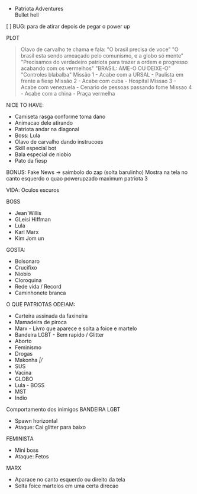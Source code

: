 - Patriota Adventures    
Bullet hell

[ ] BUG: para de atirar depois de pegar o power up


PLOT
> Olavo de carvalho te chama e fala: "O brasil precisa de voce"
> "O brasil esta sendo ameaçado pelo comunismo, e a globo só mente"
> "Precisamos do verdadeiro patriota para trazer a ordem e progresso acabando com os vermelhos"
> "BRASIL: AME-O OU DEIXE-O"
> "Controles blabalba"
Missão 1 - Acabe com a URSAL - Paulista em frente a fiesp
Missão 2 - Acabe com cuba - Hospital
Missao 3 - Acabe com venezuela - Cenario de pessoas passando fome
Missao 4 - Acabe com a china - Praça vermelha  

NICE TO HAVE:
- Camiseta rasga conforme toma dano
- Animacao dele atirando
- Patriota andar na diagonal
- Boss: Lula
- Olavo de carvalho dando instrucoes
- Skill especial bot
- Bala especial de niobio
- Pato da fiesp

BONUS: Fake News -> saimbolo do zap (solta barulinho)
Mostra na tela no canto esquerdo o quao powerupzado
maximum patriota 3

VIDA: Oculos escuros 

BOSS
- Jean Willis
- GLeisi Hiffman
- Lula
- Karl Marx
- Kim Jom un

GOSTA:
- Bolsonaro
- Crucifixo
- Niobio
- Cloroquina
- Rede vida / Record
- Caminhonete branca 

O QUE PATRIOTAS ODEIAM:
- Carteira assinada da faxineira
- Mamadeira de piroca
- Marx - Livro que aparece e solta a foice e martelo
- Bandeira LGBT - Bem rapido / Glitter
- Aborto
- Feminismo
- Drogas
- Makonha _\|/_
- SUS
- Vacina
- GLOBO
- Lula - BOSS
- MST
- Indio 

Comportamento dos inimigos
BANDEIRA LGBT
- Spawn horizontal
- Ataque: Cai glitter para baixo

FEMINISTA
- Mini boss
- Ataque: Fetos

MARX
- Aparace no canto esquerdo ou direito da tela
- Solta foice martelos em uma certa direcao


